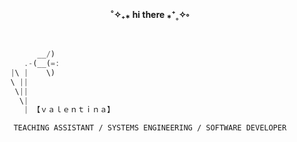 <div align="center">

#### ˚✧₊⁎  hi there  ⁎⁺˳✧༚  

</div>

```haskell

          __/)
       .-(__(=:
    |\ |    \)
    \ ||
     \||
      \|
       | 【ｖａｌｅｎｔｉｎａ】
```
<div align="center">

```ocaml
TEACHING ASSISTANT / SYSTEMS ENGINEERING / SOFTWARE DEVELOPER
```
     
</div>

